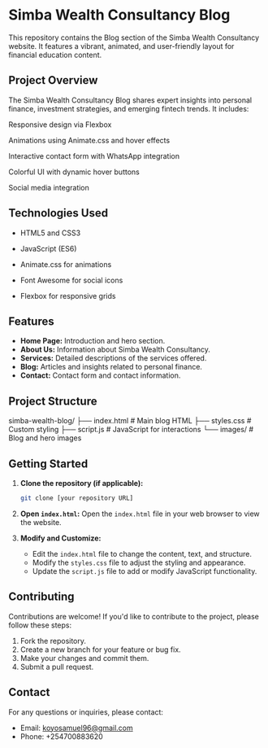 # Simba Wealth Consultancy Blog

This repository contains the Blog section of the Simba Wealth Consultancy website. It features a vibrant, animated, and user-friendly layout for financial education content.

## Project Overview
The Simba Wealth Consultancy Blog shares expert insights into personal finance, investment strategies, and emerging fintech trends. It includes:

Responsive design via Flexbox

Animations using Animate.css and hover effects

Interactive contact form with WhatsApp integration

Colorful UI with dynamic hover buttons

Social media integration

## Technologies Used

*  HTML5 and CSS3

* JavaScript (ES6)

* Animate.css for animations

* Font Awesome for social icons

* Flexbox for responsive grids

## Features

*   **Home Page:** Introduction and hero section.
*   **About Us:** Information about Simba Wealth Consultancy.
*   **Services:** Detailed descriptions of the services offered.
*   **Blog:** Articles and insights related to personal finance.
*   **Contact:** Contact form and contact information.


## Project Structure

simba-wealth-blog/
├── index.html       # Main blog HTML
├── styles.css       # Custom styling
├── script.js        # JavaScript for interactions
└── images/          # Blog and hero images


## Getting Started

1.  **Clone the repository (if applicable):**
    ```bash
    git clone [your repository URL]
    ```
    

2.  **Open `index.html`:** Open the `index.html` file in your web browser to view the website.

3.  **Modify and Customize:**
    *   Edit the `index.html` file to change the content, text, and structure.
    *   Modify the `styles.css` file to adjust the styling and appearance.
    *   Update the `script.js` file to add or modify JavaScript functionality.
    

## Contributing

Contributions are welcome! If you'd like to contribute to the project, please follow these steps:

1.  Fork the repository.
2.  Create a new branch for your feature or bug fix.
3.  Make your changes and commit them.
4.  Submit a pull request.

## Contact

For any questions or inquiries, please contact:

*   Email: [koyosamuel96@gmail.com](mailto:koyosamuel96@gmail.com)
*   Phone: +254700883620



